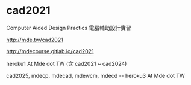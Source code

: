 # cad2021
Computer Aided Design Practics 電腦輔助設計實習

http://mde.tw/cad2021

http://mdecourse.gitlab.io/cad2021

heroku1 At Mde dot TW (含 cad2021 ~ cad2024)

cad2025, mdecp, mdecad, mdewcm, mdecd -- heroku3 At Mde dot TW
